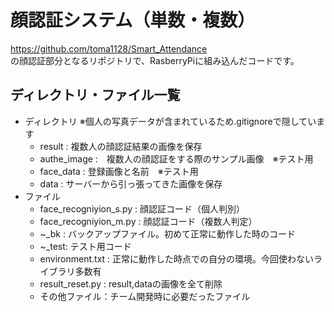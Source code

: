# 顔認証システム（単数・複数）
https://github.com/toma1128/Smart_Attendance  
の顔認証部分となるリポジトリで、RasberryPiに組み込んだコードです。

## ディレクトリ・ファイル一覧

* ディレクトリ ※個人の写真データが含まれているため.gitignoreで隠しています
  * result : 複数人の顔認証結果の画像を保存
  * authe_image :　複数人の顔認証をする際のサンプル画像　※テスト用
  * face_data : 登録画像と名前　※テスト用
  * data : サーバーから引っ張ってきた画像を保存
* ファイル
  * face_recogniyion_s.py : 顔認証コード（個人判別）
  * face_recogniyion_m.py : 顔認証コード（複数人判定）
  * ~_bk : バックアップファイル。初めて正常に動作した時のコード
  * ~_test: テスト用コード
  * environment.txt : 正常に動作した時点での自分の環境。今回使わないライブラリ多数有
  * result_reset.py : result,dataの画像を全て削除
  * その他ファイル：チーム開発時に必要だったファイル
